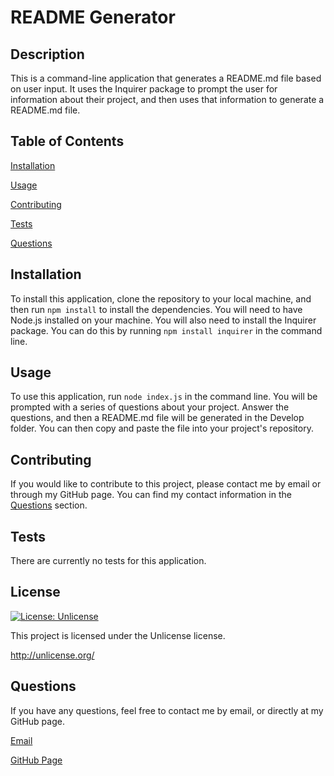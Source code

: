 # README Generator

## Description

This is a command-line application that generates a README.md file based on user input. It uses the Inquirer package to prompt the user for information about their project, and then uses that information to generate a README.md file. 

## Table of Contents

[Installation](#installation)

[Usage](#usage)

[Contributing](#contributing)

[Tests](#tests)

[Questions](#questions)

## Installation

To install this application, clone the repository to your local machine, and then run `npm install` to install the dependencies. You will need to have Node.js installed on your machine. You will also need to install the Inquirer package. You can do this by running `npm install inquirer` in the command line.

## Usage

To use this application, run `node index.js` in the command line. You will be prompted with a series of questions about your project. Answer the questions, and then a README.md file will be generated in the Develop folder. You can then copy and paste the file into your project's repository.

## Contributing

If you would like to contribute to this project, please contact me by email or through my GitHub page. You can find my contact information in the [Questions](#questions) section.

## Tests

There are currently no tests for this application.

## License

[![License: Unlicense](https://img.shields.io/badge/license-Unlicense-blue.svg)](http://unlicense.org/)

This project is licensed under the Unlicense license.

http://unlicense.org/

## Questions

If you have any questions, feel free to contact me by email, or directly at my GitHub page.

[Email](mailto:donovanw.walker@gmail.com)

[GitHub Page](https://www.github.com/dreamsalotl)
